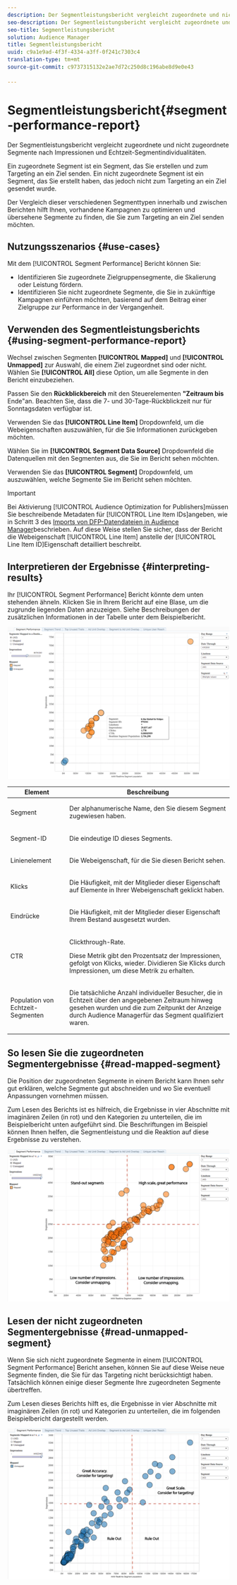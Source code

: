 ```yaml
---
description: Der Segmentleistungsbericht vergleicht zugeordnete und nicht zugeordnete Segmente nach Impressionen und Echtzeit-Segmentindividualitäten. Ein zugeordnete Segment ist ein Segment, das Sie erstellen und zum Targeting an ein Ziel senden. Ein nicht zugeordnete Segment ist ein Segment, das Sie erstellt haben, das jedoch nicht zum Targeting an ein Ziel gesendet wurde. Der Vergleich dieser verschiedenen Segmenttypen innerhalb und zwischen Berichten hilft Ihnen, vorhandene Kampagnen zu optimieren und übersehene Segmente zu finden, die Sie zum Targeting an ein Ziel senden möchten.
seo-description: Der Segmentleistungsbericht vergleicht zugeordnete und nicht zugeordnete Segmente nach Impressionen und Echtzeit-Segmentindividualitäten. Ein zugeordnete Segment ist ein Segment, das Sie erstellen und zum Targeting an ein Ziel senden. Ein nicht zugeordnete Segment ist ein Segment, das Sie erstellt haben, das jedoch nicht zum Targeting an ein Ziel gesendet wurde. Der Vergleich dieser verschiedenen Segmenttypen innerhalb und zwischen Berichten hilft Ihnen, vorhandene Kampagnen zu optimieren und übersehene Segmente zu finden, die Sie zum Targeting an ein Ziel senden möchten.
seo-title: Segmentleistungsbericht
solution: Audience Manager
title: Segmentleistungsbericht
uuid: c9a1e9ad-4f3f-4334-a3ff-0f241c7303c4
translation-type: tm+mt
source-git-commit: c9737315132e2ae7d72c250d8c196abe8d9e0e43

---
```



# Segmentleistungsbericht{#segment-performance-report}

Der Segmentleistungsbericht vergleicht zugeordnete und nicht zugeordnete Segmente nach Impressionen und Echtzeit-Segmentindividualitäten.

Ein zugeordnete Segment ist ein Segment, das Sie erstellen und zum Targeting an ein Ziel senden. Ein nicht zugeordnete Segment ist ein Segment, das Sie erstellt haben, das jedoch nicht zum Targeting an ein Ziel gesendet wurde.

Der Vergleich dieser verschiedenen Segmenttypen innerhalb und zwischen Berichten hilft Ihnen, vorhandene Kampagnen zu optimieren und übersehene Segmente zu finden, die Sie zum Targeting an ein Ziel senden möchten.

## Nutzungsszenarios {#use-cases}

Mit dem [!UICONTROL Segment Performance] Bericht können Sie:

* Identifizieren Sie zugeordnete Zielgruppensegmente, die Skalierung oder Leistung fördern.
* Identifizieren Sie nicht zugeordnete Segmente, die Sie in zukünftige Kampagnen einführen möchten, basierend auf dem Beitrag einer Zielgruppe zur Performance in der Vergangenheit.

## Verwenden des Segmentleistungsberichts {#using-segment-performance-report}

Wechsel zwischen Segmenten **[!UICONTROL Mapped]** und **[!UICONTROL Unmapped]** zur Auswahl, die einem Ziel zugeordnet sind oder nicht. Wählen Sie **[!UICONTROL All]** diese Option, um alle Segmente in den Bericht einzubeziehen.

Passen Sie den **Rückblickbereich** mit den Steuerelementen **"Zeitraum bis** Ende"an. Beachten Sie, dass die 7- und 30-Tage-Rückblickzeit nur für Sonntagsdaten verfügbar ist.

Verwenden Sie das **[!UICONTROL Line Item]** Dropdownfeld, um die Webeigenschaften auszuwählen, für die Sie Informationen zurückgeben möchten.

Wählen Sie im **[!UICONTROL Segment Data Source]** Dropdownfeld die Datenquellen mit den Segmenten aus, die Sie im Bericht sehen möchten.

Verwenden Sie das **[!UICONTROL Segment]** Dropdownfeld, um auszuwählen, welche Segmente Sie im Bericht sehen möchten.

>[!IMPORTANT]
>
>Bei Aktivierung [!UICONTROL Audience Optimization for Publishers]müssen Sie beschreibende Metadaten für [!UICONTROL Line Item IDs]angeben, wie in Schritt 3 des [Imports von DFP-Datendateien in Audience Manager](../../../reporting/audience-optimization-reports/aor-publishers/import-dfp.md)beschrieben. Auf diese Weise stellen Sie sicher, dass der Bericht die Webeigenschaft [!UICONTROL Line Item] anstelle der [!UICONTROL Line Item ID]Eigenschaft detailliert beschreibt.

## Interpretieren der Ergebnisse {#interpreting-results}

Ihr [!UICONTROL Segment Performance] Bericht könnte dem unten stehenden ähneln. Klicken Sie in Ihrem Bericht auf eine Blase, um die zugrunde liegenden Daten anzuzeigen. Siehe Beschreibungen der zusätzlichen Informationen in der Tabelle unter dem Beispielbericht.

![](assets/publisher_segment_performance.png)

<table id="table_AFE2540583C34835B04584693ADFD26A"> 
 <thead> 
  <tr> 
   <th colname="col1" class="entry"> Element </th> 
   <th colname="col2" class="entry"> Beschreibung </th> 
  </tr>
 </thead>
 <tbody> 
  <tr> 
   <td colname="col1"> <p>Segment </p> </td> 
   <td colname="col2"> <p>Der alphanumerische Name, den Sie diesem Segment zugewiesen haben. </p> </td> 
  </tr> 
  <tr> 
   <td colname="col1"> <p>Segment-ID </p> </td> 
   <td colname="col2"> <p>Die eindeutige ID dieses Segments. </p> </td> 
  </tr> 
  <tr> 
   <td colname="col1"> <p>Linienelement </p> </td> 
   <td colname="col2"> <p>Die Webeigenschaft, für die Sie diesen Bericht sehen. </p> </td> 
  </tr> 
  <tr> 
   <td colname="col1"> <p>Klicks </p> </td> 
   <td colname="col2"> <p>Die Häufigkeit, mit der Mitglieder dieser Eigenschaft auf Elemente in Ihrer Webeigenschaft geklickt haben. </p> </td> 
  </tr> 
  <tr> 
   <td colname="col1"> <p>Eindrücke </p> </td> 
   <td colname="col2"> <p>Die Häufigkeit, mit der Mitglieder dieser Eigenschaft Ihrem Bestand ausgesetzt wurden. </p> </td> 
  </tr> 
  <tr> 
   <td colname="col1"> <p>CTR </p> </td> 
   <td colname="col2"> <p>Clickthrough-Rate. </p> <p>Diese Metrik gibt den Prozentsatz der Impressionen, gefolgt von Klicks, wieder. Dividieren Sie Klicks durch Impressionen, um diese Metrik zu erhalten. </p> </td> 
  </tr> 
  <tr> 
   <td colname="col1"> <p>Population von Echtzeit-Segmenten </p> </td> 
   <td colname="col2"> <p>Die tatsächliche Anzahl individueller Besucher, die in Echtzeit über den angegebenen Zeitraum hinweg gesehen wurden und die zum Zeitpunkt der Anzeige durch <span class="keyword"> Audience Manager</span>für das Segment qualifiziert waren. </p> </td> 
  </tr> 
 </tbody> 
</table>

## So lesen Sie die zugeordneten Segmentergebnisse {#read-mapped-segment}

Die Position der zugeordneten Segmente in einem Bericht kann Ihnen sehr gut erklären, welche Segmente gut abschneiden und wo Sie eventuell Anpassungen vornehmen müssen.

Zum Lesen des Berichts ist es hilfreich, die Ergebnisse in vier Abschnitte mit imaginären Zeilen (in rot) und den Kategorien zu unterteilen, die im Beispielbericht unten aufgeführt sind. Die Beschriftungen im Beispiel können Ihnen helfen, die Segmentleistung und die Reaktion auf diese Ergebnisse zu verstehen.

![](assets/publisher_segment_performance_mapped.png)

## Lesen der nicht zugeordneten Segmentergebnisse {#read-unmapped-segment}

Wenn Sie sich nicht zugeordnete Segmente in einem [!UICONTROL Segment Performance] Bericht ansehen, können Sie auf diese Weise neue Segmente finden, die Sie für das Targeting nicht berücksichtigt haben. Tatsächlich können einige dieser Segmente Ihre zugeordneten Segmente übertreffen.

Zum Lesen dieses Berichts hilft es, die Ergebnisse in vier Abschnitte mit imaginären Zeilen (in rot) und Kategorien zu unterteilen, die im folgenden Beispielbericht dargestellt werden.

![](assets/publisher_segment_performance_unmapped.png)
